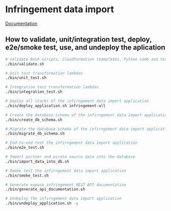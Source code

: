 # Infringement data import

[Documentation](https://atlassian.hq.k.grp/confluence/pages/viewpage.action?pageId=134659302)

## How to validate, unit/integration test, deploy, e2e/smoke test, use, and undeploy the aplication

```bash
# Validate Bash scripts, CloudFormation teamplates, Python code and tests
./bin/validate.sh

# Unit test transformation lambdas
./bin/unit_test.sh

# Integration test transformation lambdas
./bin/integration_test.sh

# Deploy all stacks of the infirngement data import application
./bin/deploy_application.sh infringement-all

# Create the database schema of the infirngement data import application
./bin/create_db_schema.sh

# Migrate the database schema of the infirngement data import application
./bin/migrate_db_schema.sh

# End-to-end test the infirngement data import application
./bin/e2e_test.sh

# Import partner and pirate source data into the database
./bin/import_data_into_db.sh

# Smoke test the infirngement data import application
./bin/smoke_test.sh

# Generate expose infringement REST API documentation
./bin/generate_api_documentation.sh

# Undeploy the infirngement data import application
./bin/undeploy_application.sh -y
```
